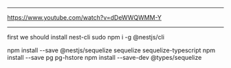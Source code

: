 ***
https://www.youtube.com/watch?v=dDeWWQWMM-Y
***

first we should install nest-cli
sudo npm i -g @nestjs/cli

npm install --save @nestjs/sequelize sequelize sequelize-typescript
npm install --save pg pg-hstore
npm install --save-dev @types/sequelize

